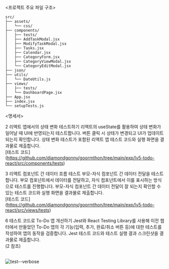 <프로젝트 주요 파일 구조>
```
src/
├── assets/
│   └── css/
├── components/
│   ├── tests/
│   ├── AddTaskModal.jsx
│   ├── ModifyTaskModal.jsx
│   ├── Tasks.jsx
│   ├── Calendar.jsx
│   ├── CategoryForm.jsx
│   ├── CategoryViewModal.jsx
│   └── CategoryEditModal.jsx
├── json/
├── utils/
│   └── DateUtils.js
├── views/
│   ├── tests/
│   └── DashboardPage.jsx
├── App.jsx
├── index.jsx
└── setupTests.js
```

<명세서>

2 리액트 앱에서의 상태 변화 테스트하기
리액트의 useState를 활용하여 상태 변화가 일어날 때 UI에 반영되는지 테스트합니다. 버튼 클릭 시 상태가 변경되고 UI가 업데이트되는지 확인합니다. 상태 변화 테스트가 포함된 리액트 앱 테스트 코드와 실행 화면을 결과물로 제출합니다.<br>
[테스트 코드] (https://github.com/diamondgonny/goormthon/tree/main/exp/lv5-todo-react/src/components/tests)


3 리액트 컴포넌트 간 데이터 흐름 테스트
부모-자식 컴포넌트 간 데이터 전달을 테스트합니다. 부모 컴포넌트에서 데이터를 전달하고, 자식 컴포넌트에서 이를 표시하는 방식으로 테스트를 진행합니다. 부모-자식 컴포넌트 간 데이터 전달이 잘 되는지 확인할 수 있는 테스트 코드와 실행 화면을 결과물로 제출합니다.<br>
[테스트 코드] (https://github.com/diamondgonny/goormthon/tree/main/exp/lv5-todo-react/src/views/tests)

6 테스트 코드로 To-Do 앱 개선하기
Jest와 React Testing Library를 사용해 이전 챕터에서 만들었던 To-Do 앱의 각 기능(입력, 추가, 완료/취소 버튼 등)에 대한 테스트를 작성하여 앱의 동작을 검증합니다. Jest 테스트 코드와 테스트 실행 결과 스크린샷을 결과물로 제출합니다.<br>
(2 참조)

<br>![test--verbose](https://github.com/user-attachments/assets/3a487e41-f189-4206-b2bf-b05de43645fa)
